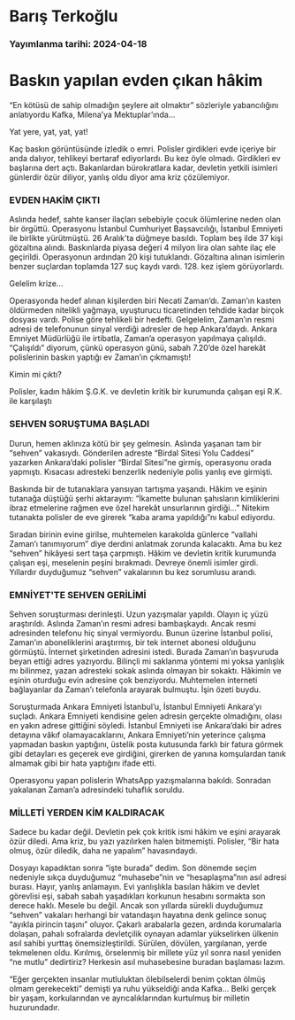 # Barış Terkoğlu

### Yayımlanma tarihi: 2024-04-18

# Baskın yapılan evden çıkan hâkim

“En kötüsü de sahip olmadığın şeylere ait olmaktır” sözleriyle yabancılığını anlatıyordu Kafka, Milena’ya Mektuplar’ında...

Yat yere, yat, yat, yat!

Kaç baskın görüntüsünde izledik o emri. Polisler girdikleri evde içeriye bir anda dalıyor, tehlikeyi bertaraf ediyorlardı. Bu kez öyle olmadı. Girdikleri ev başlarına dert açtı. Bakanlardan bürokratlara kadar, devletin yetkili isimleri günlerdir özür diliyor, yanlış oldu diyor ama kriz çözülemiyor.


### EVDEN HAKİM ÇIKTI

Aslında hedef, sahte kanser ilaçları sebebiyle çocuk ölümlerine neden olan bir örgüttü. Operasyonu İstanbul Cumhuriyet Başsavcılığı, İstanbul Emniyeti ile birlikte yürütmüştü. 26 Aralık’ta düğmeye basıldı. Toplam beş ilde 37 kişi gözaltına alındı. Baskınlarda piyasa değeri 4 milyon lira olan sahte ilaç ele geçirildi. Operasyonun ardından 20 kişi tutuklandı. Gözaltına alınan isimlerin benzer suçlardan toplamda 127 suç kaydı vardı. 128. kez işlem görüyorlardı.

Gelelim krize...

Operasyonda hedef alınan kişilerden biri Necati Zaman’dı. Zaman’ın kasten öldürmeden nitelikli yağmaya, uyuşturucu ticaretinden tehdide kadar birçok dosyası vardı. Polise göre tehlikeli bir hedefti. Gelgelelim, Zaman’ın resmi adresi de telefonunun sinyal verdiği adresler de hep Ankara’daydı. Ankara Emniyet Müdürlüğü ile irtibatla, Zaman’a operasyon yapılmaya çalışıldı. “Çalışıldı” diyorum, çünkü operasyon günü, sabah 7.20’de özel harekât polislerinin baskın yaptığı ev Zaman’ın çıkmamıştı!

Kimin mi çıktı?

Polisler, kadın hâkim Ş.G.K. ve devletin kritik bir kurumunda çalışan eşi R.K. ile karşılaştı


### SEHVEN SORUŞTUMA BAŞLADI

Durun, hemen aklınıza kötü bir şey gelmesin. Aslında yaşanan tam bir “sehven” vakasıydı. Gönderilen adreste “Birdal Sitesi Yolu Caddesi” yazarken Ankara’daki polisler “Birdal Sitesi”ne girmiş, operasyonu orada yapmıştı. Kısacası adresteki benzerlik nedeniyle polis yanlış eve girmişti.

Baskında bir de tutanaklara yansıyan tartışma yaşandı. Hâkim ve eşinin tutanağa düştüğü şerhi aktarayım: “İkamette bulunan şahısların kimliklerini ibraz etmelerine rağmen eve özel harekât unsurlarının girdiği...” Nitekim tutanakta polisler de eve girerek “kaba arama yapıldığı”nı kabul ediyordu.

Sıradan birinin evine girilse, muhtemelen karakolda günlerce “vallahi Zaman’ı tanımıyorum” diye derdini anlatmak zorunda kalacaktı. Ama bu kez “sehven” hikâyesi sert taşa çarpmıştı. Hâkim ve devletin kritik kurumunda çalışan eşi, meselenin peşini bırakmadı. Devreye önemli isimler girdi. Yıllardır duyduğumuz “sehven” vakalarının bu kez sorumlusu arandı.


### EMNİYET'TE SEHVEN GERİLİMİ

Sehven soruşturması derinleşti. Uzun yazışmalar yapıldı. Olayın iç yüzü araştırıldı. Aslında Zaman’ın resmi adresi bambaşkaydı. Ancak resmi adresinden telefonu hiç sinyal vermiyordu. Bunun üzerine İstanbul polisi, Zaman’ın aboneliklerini araştırmış, bir tek internet abonesi olduğunu görmüştü. İnternet şirketinden adresini istedi. Burada Zaman’ın başvuruda beyan ettiği adres yazıyordu. Bilinçli mi saklanma yöntemi mi yoksa yanlışlık mı bilinmez, yazan adresteki sokak aslında olmayan bir sokaktı. Hâkimin ve eşinin oturduğu evin adresine çok benziyordu. Muhtemelen interneti bağlayanlar da Zaman’ı telefonla arayarak bulmuştu. İşin özeti buydu.

Soruşturmada Ankara Emniyeti İstanbul’u, İstanbul Emniyeti Ankara’yı suçladı. Ankara Emniyeti kendisine gelen adresin gerçekte olmadığını, olası en yakın adrese gittiğini söyledi. İstanbul Emniyeti ise Ankara’daki bir adres detayına vâkıf olamayacaklarını, Ankara Emniyeti’nin yeterince çalışma yapmadan baskın yaptığını, üstelik posta kutusunda farklı bir fatura görmek gibi detayları es geçerek eve girdiğini, girerken de yanına komşulardan tanık almamak gibi bir hata yaptığını ifade etti.

Operasyonu yapan polislerin WhatsApp yazışmalarına bakıldı. Sonradan yakalanan Zaman’a adresindeki tuhaflık soruldu.


### MİLLETİ YERDEN KİM KALDIRACAK

Sadece bu kadar değil. Devletin pek çok kritik ismi hâkim ve eşini arayarak özür diledi. Ama kriz, bu yazı yazılırken halen bitmemişti. Polisler, “Bir hata olmuş, özür diledik, daha ne yapalım” havasındaydı.

Dosyayı kapadıktan sonra “işte burada” dedim. Son dönemde seçim nedeniyle sıkça duyduğumuz “muhasebe”nin ve “hesaplaşma”nın asıl adresi burası. Hayır, yanlış anlamayın. Evi yanlışlıkla basılan hâkim ve devlet görevlisi eşi, sabah sabah yaşadıkları korkunun hesabını sormakta son derece haklı. Mesele bu değil. Ancak son yıllarda sürekli duyduğumuz “sehven” vakaları herhangi bir vatandaşın hayatına denk gelince sonuç “ayıkla pirincin taşını” oluyor. Çakarlı arabalarla gezen, ardında korumalarla dolaşan, pahalı sofralarda devletçilik oynayan adamlar yükselirken ülkenin asıl sahibi yurttaş önemsizleştirildi. Sürülen, dövülen, yargılanan, yerde tekmelenen oldu. Kırılmış, örselenmiş bir millete yüz yıl sonra nasıl yeniden “ne mutlu” dedirtiriz? Herkesin asıl muhasebesine buradan başlaması lazım.

“Eğer gerçekten insanlar mutluluktan ölebilselerdi benim çoktan ölmüş olmam gerekecekti” demişti ya ruhu yükseldiği anda Kafka... Belki gerçek bir yaşam, korkularından ve ayrıcalıklarından kurtulmuş bir milletin huzurundadır.


